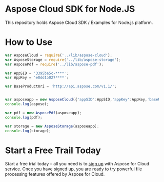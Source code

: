 Aspose Cloud SDK for Node.JS
==================

This repository holds Aspose Cloud SDK / Examples for Node.js platform.

How to Use
==========
```javascript
var AsposeCloud = require('../lib/aspose-cloud');
var AsposeStorage = require('../lib/aspose-storage');
var AsposePdf = require('../lib/aspose-pdf');

var AppSID = '3395ba5c-****';
var AppKey = 'e8dd1b027****';

var BaseProductUri = 'http://api.aspose.com/v1.1/';


var asposeapp = new AsposeCloud({'appSID':AppSID,'appKey':AppKey,'baseURI':BaseProductUri});
console.log(aspose);

var pdf = new AsposePdf(asposeapp);
console.log(pdf);

var storage = new AsposeStorage(asposeapp);
console.log(storage);
```
Start a Free Trail Today
========================
Start a free trial today – all you need is to [sign up](https://cloud.aspose.com/SignUp) with Aspose for Cloud service. Once you have signed up, you are ready to try powerful file processing features offered by Aspose for Cloud.
